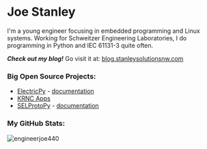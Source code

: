 # Joe Stanley

I'm a young engineer focusing in embedded programming and Linux systems. Working for Schweitzer Engineering Laboratories,
I do programming in Python and IEC 61131-3 quite often.

***Check out my blog!***
Go visit it at: [blog.stanleysolutionsnw.com](https://blog.stanleysolutionsnw.com)


### Big Open Source Projects:

- [ElectricPy](https://github.com/engineerjoe440/ElectricPy) - [documentation](https://engineerjoe440.github.io/ElectricPy/)
- [KRNC Apps](https://github.com/engineerjoe440/KRNCApps)
- [SELProtoPy](https://github.com/engineerjoe440/sel-proto-py) - [documentation](https://engineerjoe440.github.io/sel-proto-py/)


### My GitHub Stats:

<p align="left"> <img src="https://github-readme-stats.vercel.app/api?username=engineerjoe440&show_icons=true&theme=gotham" alt="engineerjoe440" />

